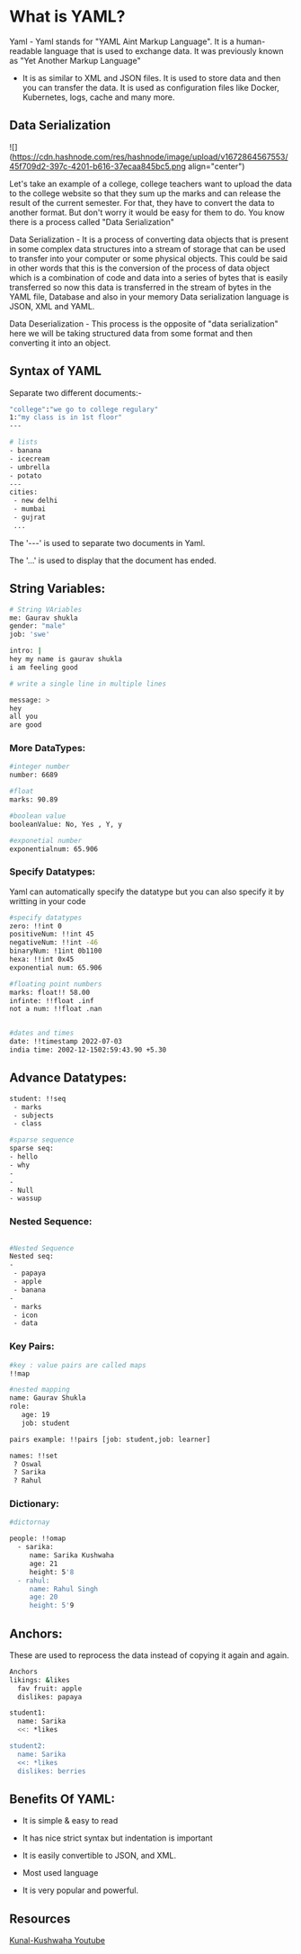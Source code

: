 # What  is YAML?

Yaml - Yaml stands for "YAML Aint Markup Language". It is a human-readable language that is used to exchange data. It was previously known as "Yet Another Markup Language"

* It is as similar to XML and JSON files. It is used to store data and then you can transfer the data. It is used as configuration files like Docker, Kubernetes, logs, cache and many more.
    

## Data Serialization

![](https://cdn.hashnode.com/res/hashnode/image/upload/v1672864567553/45f709d2-397c-4201-b616-37ecaa845bc5.png align="center")

Let's take an example of a college, college teachers want to upload the data to the college website so that they sum up the marks and can release the result of the current semester. For that, they have to convert the data to another format. But don't worry it would be easy for them to do. You know there is a process called "Data Serialization"

Data Serialization - It is a process of converting data objects that is present in some complex data structures into a stream of storage that can be used to transfer into your computer or some physical objects. This could be said in other words that this is the conversion of the process of data object which is a combination of code and data into a series of bytes that is easily transferred so now this data is transferred in the stream of bytes in the YAML file, Database and also in your memory Data serialization language is JSON, XML and YAML.

Data Deserialization - This process is the opposite of "data serialization" here we will be taking structured data from some format and then converting it into an object.

## Syntax of YAML

Separate two different documents:-

```bash
"college":"we go to college regulary"
1:"my class is in 1st floor"
---

# lists
- banana
- icecream
- umbrella
- potato
---
cities:
 - new delhi
 - mumbai
 - gujrat
 ...
```

The '---' is used to separate two documents in Yaml.

The '...' is used to display that the document has ended.

## String Variables:

```bash
# String VAriables
me: Gaurav shukla
gender: "male"
job: 'swe'

intro: |
hey my name is gaurav shukla
i am feeling good

# write a single line in multiple lines

message: >
hey 
all you 
are good
```

### More DataTypes:

```bash
#integer number
number: 6689

#float
marks: 90.89

#boolean value
booleanValue: No, Yes , Y, y

#exponetial number
exponentialnum: 65.906
```

### Specify Datatypes:

Yaml can automatically specify the datatype but you can also specify it by writting in your code

```bash
#specify datatypes
zero: !!int 0
positiveNum: !!int 45
negativeNum: !!int -46
binaryNum: !1int 0b1100
hexa: !!int 0x45
exponential num: 65.906

#floating point numbers
marks: float!! 58.00
infinte: !!float .inf
not a num: !!float .nan


#dates and times
date: !!timestamp 2022-07-03
india time: 2002-12-1502:59:43.90 +5.30
```

## Advance Datatypes:

```bash
student: !!seq
 - marks
 - subjects
 - class

#sparse sequence
sparse seq:
- hello
- why
-
-
- Null
- wassup
```

### Nested Sequence:

```bash

#Nested Sequence
Nested seq:
-
 - papaya
 - apple
 - banana
-
 - marks
 - icon
 - data
```

### Key Pairs:

```bash
#key : value pairs are called maps
!!map 

#nested mapping
name: Gaurav Shukla
role:
   age: 19
   job: student

pairs example: !!pairs [job: student,job: learner]

names: !!set
 ? Oswal
 ? Sarika
 ? Rahul
```

### Dictionary:

```bash
#dictornay 

people: !!omap
  - sarika:
     name: Sarika Kushwaha
     age: 21
     height: 5'8
  - rahul:
     name: Rahul Singh
     age: 20
     height: 5'9
```

## Anchors:

These are used to reprocess the data instead of copying it again and again.

```bash
Anchors
likings: &likes
  fav fruit: apple
  dislikes: papaya

student1:
  name: Sarika
  <<: *likes

student2:
  name: Sarika
  <<: *likes
  dislikes: berries
```

## Benefits Of YAML:

* It is simple & easy to read
    
* It has nice strict syntax but indentation is important
    
* It is easily convertible to JSON, and XML.
    
* Most used language
    
* It is very popular and powerful.
    

## Resources

[Kunal-Kushwaha Youtube](https://youtube.com/playlist?list=PL9gnSGHSqcnoqBXdMwUTRod4Gi3eac2Ak)